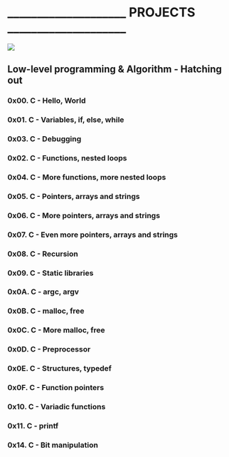# ____________________ PROJECTS ____________________
![](https://images.squarespace-cdn.com/content/v1/5a4bfe8bf09ca4228ceca3b7/1539139199598-ANH454IHZI1OKWONKRXY/ke17ZwdGBToddI8pDm48kNp8pt3EdxuCXc7Btqw6aCUUqsxRUqqbr1mOJYKfIPR7LoDQ9mXPOjoJoqy81S2I8N_N4V1vUb5AoIIIbLZhVYxCRW4BPu10St3TBAUQYVKc582kKJI7R4YoEbaG0ar5y9SuJlHH4BCe-KXYJFHtaWtSg47dcfuoHTlsl7xAkdij/logo.jpg?format=2500w)
## Low-level programming & Algorithm - Hatching out 
### 0x00. C - Hello, World 
### 0x01. C - Variables, if, else, while 
### 0x03. C - Debugging 
### 0x02. C - Functions, nested loops
### 0x04. C - More functions, more nested loops 
### 0x05. C - Pointers, arrays and strings
### 0x06. C - More pointers, arrays and strings 
### 0x07. C - Even more pointers, arrays and strings
### 0x08. C - Recursion 
### 0x09. C - Static libraries 
### 0x0A. C - argc, argv 
### 0x0B. C - malloc, free 
### 0x0C. C - More malloc, free 
### 0x0D. C - Preprocessor 
### 0x0E. C - Structures, typedef 
### 0x0F. C - Function pointers 
### 0x10. C - Variadic functions 
### 0x11. C - printf
### 0x14. C - Bit manipulation 